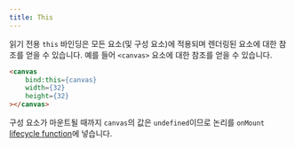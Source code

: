 ```yaml
---
title: This
---
```


읽기 전용 `this` 바인딩은 모든 요소(및 구성 요소)에 적용되며 렌더링된 요소에 대한 참조를 얻을 수 있습니다. 예를 들어 `<canvas>` 요소에 대한 참조를 얻을 수 있습니다.

```html
<canvas
	bind:this={canvas}
	width={32}
	height={32}
></canvas>
```

구성 요소가 마운트될 때까지 `canvas`의 값은 `undefined`이므로 논리를 `onMount` [lifecycle function](/tutorial/onmount)에 넣습니다.
